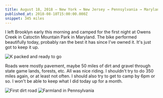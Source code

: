 ```yaml
---
title: August 18, 2018 — New York → New Jersey → Pennsylvania → Maryland
published_at: 2018-08-18T15:00:00.000Z
snippet: 345 miles
---
```


I left Brooklyn early this morning and camped for the first night at Owens Creek in Catoctin Mountain Park in Maryland. The bike performed beautifully today, probably ran the best it has since I've owned it. It's just got to keep it up.

![K packed and ready to go](/img/tat/01/IMG_2484.jpg)

Roads were mostly pavement, maybe 50 miles of dirt and gravel through state game lands, forests, etc. All was nice riding. I shouldn't try to do 350 miles again, or at least not often. I should also try to get to camp by 6pm or so. I won't be able to keep what I did today up for a month.

![First dirt road](/img/tat/01/IMG_2488.jpg)
![Farmland in Pennsylvania](/img/tat/01/IMG_2489.jpg)
